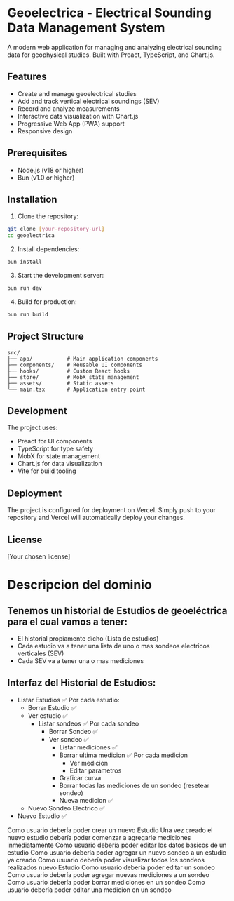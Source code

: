 # Geoelectrica - Electrical Sounding Data Management System

A modern web application for managing and analyzing electrical sounding data for geophysical studies. Built with Preact, TypeScript, and Chart.js.

## Features

- Create and manage geoelectrical studies
- Add and track vertical electrical soundings (SEV)
- Record and analyze measurements
- Interactive data visualization with Chart.js
- Progressive Web App (PWA) support
- Responsive design

## Prerequisites

- Node.js (v18 or higher)
- Bun (v1.0 or higher)

## Installation

1. Clone the repository:
```bash
git clone [your-repository-url]
cd geoelectrica
```

2. Install dependencies:
```bash
bun install
```

3. Start the development server:
```bash
bun run dev
```

4. Build for production:
```bash
bun run build
```

## Project Structure

```
src/
├── app/           # Main application components
├── components/    # Reusable UI components
├── hooks/         # Custom React hooks
├── store/         # MobX state management
├── assets/        # Static assets
└── main.tsx       # Application entry point
```

## Development

The project uses:
- Preact for UI components
- TypeScript for type safety
- MobX for state management
- Chart.js for data visualization
- Vite for build tooling

## Deployment

The project is configured for deployment on Vercel. Simply push to your repository and Vercel will automatically deploy your changes.

## License

[Your chosen license]

# Descripcion del dominio

## Tenemos un historial de Estudios de geoeléctrica para el cual vamos a tener:

- El historial propiamente dicho (Lista de estudios)
- Cada estudio va a tener una lista de uno o mas sondeos electricos verticales (SEV)
- Cada SEV va a tener una o mas mediciones

## Interfaz del Historial de Estudios:

- Listar Estudios ✅
  Por cada estudio:
  - Borrar Estudio ✅
  - Ver estudio ✅
    - Listar sondeos ✅
      Por cada sondeo
      - Borrar Sondeo ✅
      - Ver sondeo ✅
        - Listar mediciones ✅
        - Borrar ultima medicion ✅
            Por cada medicion
            - Ver medicion
            - Editar parametros
        - Graficar curva
        - Borrar todas las mediciones de un sondeo (resetear sondeo)
        - Nueva medicion ✅
  - Nuevo Sondeo Electrico ✅
- Nuevo Estudio ✅


Como usuario debería poder crear un nuevo Estudio
    Una vez creado el nuevo estudio debería poder comenzar a agregarle mediciones inmediatamente
Como usuario debería poder editar los datos basicos de un estudio
Como usuario debería poder agregar un nuevo sondeo a un estudio ya creado
Como usuario debería poder visualizar todos los sondeos realizados nuevo Estudio
Como usuario debería poder editar un sondeo
Como usuario debería poder agregar nuevas mediciones a un sondeo
Como usuario debería poder borrar mediciones en un sondeo
Como usuario debería poder editar una medicion en un sondeo 